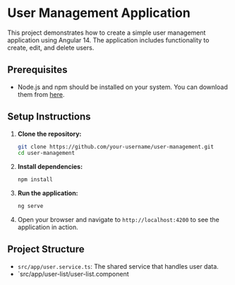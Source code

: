 # User Management Application

This project demonstrates how to create a simple user management application using Angular 14. The application includes functionality to create, edit, and delete users.

## Prerequisites

- Node.js and npm should be installed on your system. You can download them from [here](https://nodejs.org/).

## Setup Instructions

1. **Clone the repository:**

    ```bash
    git clone https://github.com/your-username/user-management.git
    cd user-management
    ```

2. **Install dependencies:**

    ```bash
    npm install
    ```

3. **Run the application:**

    ```bash
    ng serve
    ```

4. Open your browser and navigate to `http://localhost:4200` to see the application in action.

## Project Structure

- `src/app/user.service.ts`: The shared service that handles user data.
- `src/app/user-list/user-list.component
